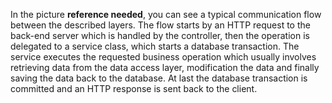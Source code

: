 In the picture **reference needed**, you can see a typical communication flow between the described layers. The flow starts by an HTTP request to the back-end server which is handled by the controller, then the operation is delegated to a service class, which starts a database transaction. The service executes the requested business operation which usually involves retrieving data from the data access layer, modification the data and finally saving the data back to the database. At last the database transaction is committed and an HTTP response is sent back to the client.